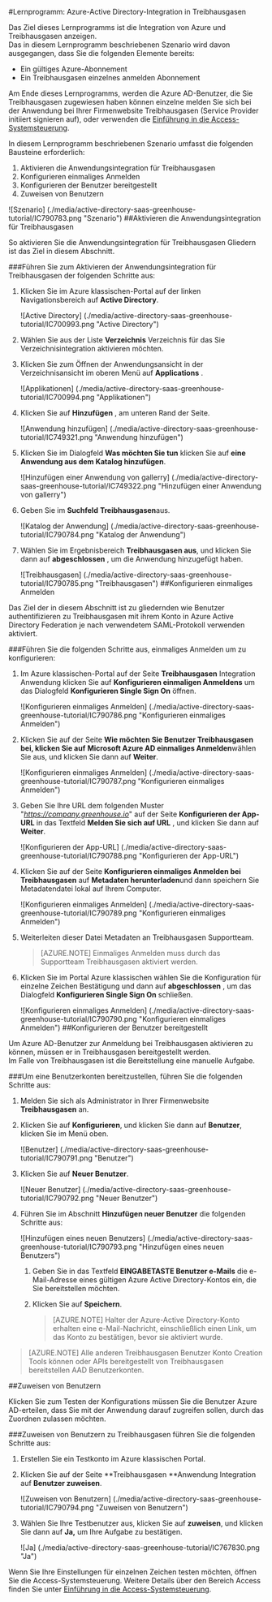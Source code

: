 <properties 
    pageTitle="Lernprogramm: Azure-Active Directory-Integration in Treibhausgasen | Microsoft Azure" 
    description="Erfahren Sie, wie zur Verwendung von Treibhausgasen mit Azure Active Directory aktivieren einmaliges Anmelden, automatisierte Bereitstellung und mehr!" 
    services="active-directory" 
    authors="jeevansd"  
    documentationCenter="na" 
    manager="femila"/>
<tags 
    ms.service="active-directory" 
    ms.devlang="na" 
    ms.topic="article" 
    ms.tgt_pltfrm="na" 
    ms.workload="identity" 
    ms.date="09/29/2016" 
    ms.author="jeedes" />

#<a name="tutorial-azure-active-directory-integration-with-greenhouse"></a>Lernprogramm: Azure-Active Directory-Integration in Treibhausgasen
  
Das Ziel dieses Lernprogramms ist die Integration von Azure und Treibhausgasen anzeigen.  
Das in diesem Lernprogramm beschriebenen Szenario wird davon ausgegangen, dass Sie die folgenden Elemente bereits:

-   Ein gültiges Azure-Abonnement
-   Ein Treibhausgasen einzelnes anmelden Abonnement
  
Am Ende dieses Lernprogramms, werden die Azure AD-Benutzer, die Sie Treibhausgasen zugewiesen haben können einzelne melden Sie sich bei der Anwendung bei Ihrer Firmenwebsite Treibhausgasen (Service Provider initiiert signieren auf), oder verwenden die [Einführung in die Access-Systemsteuerung](active-directory-saas-access-panel-introduction.md).
  
In diesem Lernprogramm beschriebenen Szenario umfasst die folgenden Bausteine erforderlich:

1.  Aktivieren die Anwendungsintegration für Treibhausgasen
2.  Konfigurieren einmaliges Anmelden
3.  Konfigurieren der Benutzer bereitgestellt
4.  Zuweisen von Benutzern

![Szenario] (./media/active-directory-saas-greenhouse-tutorial/IC790783.png "Szenario")
##<a name="enabling-the-application-integration-for-greenhouse"></a>Aktivieren die Anwendungsintegration für Treibhausgasen
  
So aktivieren Sie die Anwendungsintegration für Treibhausgasen Gliedern ist das Ziel in diesem Abschnitt.

###<a name="to-enable-the-application-integration-for-greenhouse-perform-the-following-steps"></a>Führen Sie zum Aktivieren der Anwendungsintegration für Treibhausgasen der folgenden Schritte aus:

1.  Klicken Sie im Azure klassischen-Portal auf der linken Navigationsbereich auf **Active Directory**.

    ![Active Directory] (./media/active-directory-saas-greenhouse-tutorial/IC700993.png "Active Directory")

2.  Wählen Sie aus der Liste **Verzeichnis** Verzeichnis für das Sie Verzeichnisintegration aktivieren möchten.

3.  Klicken Sie zum Öffnen der Anwendungsansicht in der Verzeichnisansicht im oberen Menü auf **Applications** .

    ![Applikationen] (./media/active-directory-saas-greenhouse-tutorial/IC700994.png "Applikationen")

4.  Klicken Sie auf **Hinzufügen** , am unteren Rand der Seite.

    ![Anwendung hinzufügen] (./media/active-directory-saas-greenhouse-tutorial/IC749321.png "Anwendung hinzufügen")

5.  Klicken Sie im Dialogfeld **Was möchten Sie tun** klicken Sie auf **eine Anwendung aus dem Katalog hinzufügen**.

    ![Hinzufügen einer Anwendung von gallerry] (./media/active-directory-saas-greenhouse-tutorial/IC749322.png "Hinzufügen einer Anwendung von gallerry")

6.  Geben Sie im **Suchfeld** **Treibhausgasen**aus.

    ![Katalog der Anwendung] (./media/active-directory-saas-greenhouse-tutorial/IC790784.png "Katalog der Anwendung")

7.  Wählen Sie im Ergebnisbereich **Treibhausgasen aus**, und klicken Sie dann auf **abgeschlossen** , um die Anwendung hinzugefügt haben.

    ![Treibhausgasen] (./media/active-directory-saas-greenhouse-tutorial/IC790785.png "Treibhausgasen")
##<a name="configuring-single-sign-on"></a>Konfigurieren einmaliges Anmelden
  
Das Ziel der in diesem Abschnitt ist zu gliedernden wie Benutzer authentifizieren zu Treibhausgasen mit ihrem Konto in Azure Active Directory Federation je nach verwendetem SAML-Protokoll verwenden aktiviert.

###<a name="to-configure-single-sign-on-perform-the-following-steps"></a>Führen Sie die folgenden Schritte aus, einmaliges Anmelden um zu konfigurieren:

1.  Im Azure klassischen-Portal auf der Seite **Treibhausgasen** Integration Anwendung klicken Sie auf **Konfigurieren einmaligen Anmeldens** um das Dialogfeld **Konfigurieren Single Sign On** öffnen.

    ![Konfigurieren einmaliges Anmelden] (./media/active-directory-saas-greenhouse-tutorial/IC790786.png "Konfigurieren einmaliges Anmelden")

2.  Klicken Sie auf der Seite **Wie möchten Sie Benutzer Treibhausgasen bei, klicken Sie auf** **Microsoft Azure AD einmaliges Anmelden**wählen Sie aus, und klicken Sie dann auf **Weiter**.

    ![Konfigurieren einmaliges Anmelden] (./media/active-directory-saas-greenhouse-tutorial/IC790787.png "Konfigurieren einmaliges Anmelden")

3.  Geben Sie Ihre URL dem folgenden Muster "*https://company.greenhouse.io*" auf der Seite **Konfigurieren der App-URL** in das Textfeld **Melden Sie sich auf URL** , und klicken Sie dann auf **Weiter**.

    ![Konfigurieren der App-URL] (./media/active-directory-saas-greenhouse-tutorial/IC790788.png "Konfigurieren der App-URL")

4.  Klicken Sie auf der Seite **Konfigurieren einmaliges Anmelden bei Treibhausgasen** auf **Metadaten herunterladen**und dann speichern Sie Metadatendatei lokal auf Ihrem Computer.

    ![Konfigurieren einmaliges Anmelden] (./media/active-directory-saas-greenhouse-tutorial/IC790789.png "Konfigurieren einmaliges Anmelden")

5.  Weiterleiten dieser Datei Metadaten an Treibhausgasen Supportteam.

    >[AZURE.NOTE] Einmaliges Anmelden muss durch das Supportteam Treibhausgasen aktiviert werden.

6.  Klicken Sie im Portal Azure klassischen wählen Sie die Konfiguration für einzelne Zeichen Bestätigung und dann auf **abgeschlossen** , um das Dialogfeld **Konfigurieren Single Sign On** schließen.

    ![Konfigurieren einmaliges Anmelden] (./media/active-directory-saas-greenhouse-tutorial/IC790790.png "Konfigurieren einmaliges Anmelden")
##<a name="configuring-user-provisioning"></a>Konfigurieren der Benutzer bereitgestellt
  
Um Azure AD-Benutzer zur Anmeldung bei Treibhausgasen aktivieren zu können, müssen er in Treibhausgasen bereitgestellt werden.  
Im Falle von Treibhausgasen ist die Bereitstellung eine manuelle Aufgabe.

###<a name="to-provision-a-user-accounts-perform-the-following-steps"></a>Um eine Benutzerkonten bereitzustellen, führen Sie die folgenden Schritte aus:

1.  Melden Sie sich als Administrator in Ihrer Firmenwebsite **Treibhausgasen** an.

2.  Klicken Sie auf **Konfigurieren**, und klicken Sie dann auf **Benutzer**, klicken Sie im Menü oben.

    ![Benutzer] (./media/active-directory-saas-greenhouse-tutorial/IC790791.png "Benutzer")

3.  Klicken Sie auf **Neuer Benutzer**.

    ![Neuer Benutzer] (./media/active-directory-saas-greenhouse-tutorial/IC790792.png "Neuer Benutzer")

4.  Führen Sie im Abschnitt **Hinzufügen neuer Benutzer** die folgenden Schritte aus:

    ![Hinzufügen eines neuen Benutzers] (./media/active-directory-saas-greenhouse-tutorial/IC790793.png "Hinzufügen eines neuen Benutzers")

    1.  Geben Sie in das Textfeld **EINGABETASTE Benutzer e-Mails** die e-Mail-Adresse eines gültigen Azure Active Directory-Kontos ein, die Sie bereitstellen möchten.
    2.  Klicken Sie auf **Speichern**.
        
        >[AZURE.NOTE] Halter der Azure-Active Directory-Konto erhalten eine e-Mail-Nachricht, einschließlich einen Link, um das Konto zu bestätigen, bevor sie aktiviert wurde.

>[AZURE.NOTE] Alle anderen Treibhausgasen Benutzer Konto Creation Tools können oder APIs bereitgestellt von Treibhausgasen bereitstellen AAD Benutzerkonten.

##<a name="assigning-users"></a>Zuweisen von Benutzern
  
Klicken Sie zum Testen der Konfigurations müssen Sie die Benutzer Azure AD-erteilen, dass Sie mit der Anwendung darauf zugreifen sollen, durch das Zuordnen zulassen möchten.

###<a name="to-assign-users-to-greenhouse-perform-the-following-steps"></a>Zuweisen von Benutzern zu Treibhausgasen führen Sie die folgenden Schritte aus:

1.  Erstellen Sie ein Testkonto im Azure klassischen Portal.

2.  Klicken Sie auf der Seite **Treibhausgasen **Anwendung Integration auf **Benutzer zuweisen**.

    ![Zuweisen von Benutzern] (./media/active-directory-saas-greenhouse-tutorial/IC790794.png "Zuweisen von Benutzern")

3.  Wählen Sie Ihre Testbenutzer aus, klicken Sie auf **zuweisen**, und klicken Sie dann auf **Ja,** um Ihre Aufgabe zu bestätigen.

    ![Ja] (./media/active-directory-saas-greenhouse-tutorial/IC767830.png "Ja")
  
Wenn Sie Ihre Einstellungen für einzelnen Zeichen testen möchten, öffnen Sie die Access-Systemsteuerung. Weitere Details über den Bereich Access finden Sie unter [Einführung in die Access-Systemsteuerung](active-directory-saas-access-panel-introduction.md).